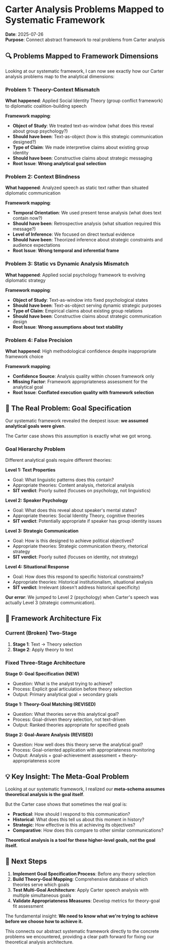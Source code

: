 # Carter Analysis Problems Mapped to Systematic Framework

**Date**: 2025-07-26  
**Purpose**: Connect abstract framework to real problems from Carter analysis

## 🔍 **Problems Mapped to Framework Dimensions**

Looking at our systematic framework, I can now see exactly how our Carter analysis problems map to the analytical dimensions:

### **Problem 1: Theory-Context Mismatch**
**What happened**: Applied Social Identity Theory (group conflict framework) to diplomatic coalition-building speech

**Framework mapping**:
- **Object of Study**: We treated text-as-window (what does this reveal about group psychology?)
- **Should have been**: Text-as-object (how is this strategic communication designed?)
- **Type of Claim**: We made interpretive claims about existing group identity
- **Should have been**: Constructive claims about strategic messaging
- **Root Issue**: **Wrong analytical goal selection**

### **Problem 2: Context Blindness**  
**What happened**: Analyzed speech as static text rather than situated diplomatic communication

**Framework mapping**:
- **Temporal Orientation**: We used present tense analysis (what does text contain now?)
- **Should have been**: Retrospective analysis (what situation required this message?)
- **Level of Inference**: We focused on direct textual evidence
- **Should have been**: Theorized inference about strategic constraints and audience expectations
- **Root Issue**: **Wrong temporal and inferential frame**

### **Problem 3: Static vs Dynamic Analysis Mismatch**
**What happened**: Applied social psychology framework to evolving diplomatic strategy

**Framework mapping**:
- **Object of Study**: Text-as-window into fixed psychological states
- **Should have been**: Text-as-object serving dynamic strategic purposes
- **Type of Claim**: Empirical claims about existing group relations
- **Should have been**: Constructive claims about strategic communication design
- **Root Issue**: **Wrong assumptions about text stability**

### **Problem 4: False Precision**
**What happened**: High methodological confidence despite inappropriate framework choice

**Framework mapping**:
- **Confidence Source**: Analysis quality within chosen framework only
- **Missing Factor**: Framework appropriateness assessment for the analytical goal
- **Root Issue**: **Conflated execution quality with framework selection**

## 🎯 **The Real Problem: Goal Specification**

Our systematic framework revealed the deepest issue: **we assumed analytical goals were given**.

The Carter case shows this assumption is exactly what we got wrong.

### **Goal Hierarchy Problem**

Different analytical goals require different theories:

**Level 1: Text Properties**
- Goal: What linguistic patterns does this contain?
- Appropriate theories: Content analysis, rhetorical analysis
- **SIT verdict**: Poorly suited (focuses on psychology, not linguistics)

**Level 2: Speaker Psychology**  
- Goal: What does this reveal about speaker's mental states?
- Appropriate theories: Social Identity Theory, cognitive theories
- **SIT verdict**: Potentially appropriate if speaker has group identity issues

**Level 3: Strategic Communication**
- Goal: How is this designed to achieve political objectives?
- Appropriate theories: Strategic communication theory, rhetorical strategy
- **SIT verdict**: Poorly suited (focuses on identity, not strategy)

**Level 4: Situational Response**
- Goal: How does this respond to specific historical constraints?
- Appropriate theories: Historical institutionalism, situational analysis
- **SIT verdict**: Irrelevant (doesn't address historical specificity)

**Our error**: We jumped to Level 2 (psychology) when Carter's speech was actually Level 3 (strategic communication).

## 🔧 **Framework Architecture Fix**

### **Current (Broken) Two-Stage**
1. **Stage 1**: Text → Theory selection 
2. **Stage 2**: Apply theory to text

### **Fixed Three-Stage Architecture**

**Stage 0: Goal Specification (NEW)**
- Question: What is the analyst trying to achieve?
- Process: Explicit goal articulation before theory selection
- Output: Primary analytical goal + secondary goals

**Stage 1: Theory-Goal Matching (REVISED)** 
- Question: What theories serve this analytical goal?
- Process: Goal-driven theory selection, not text-driven
- Output: Ranked theories appropriate for specified goals

**Stage 2: Goal-Aware Analysis (REVISED)**
- Question: How well does this theory serve the analytical goal?
- Process: Goal-oriented application with appropriateness monitoring
- Output: Analysis + goal-achievement assessment + theory-appropriateness score

## 💡 **Key Insight: The Meta-Goal Problem**

Looking at our systematic framework, I realized our **meta-schema assumes theoretical analysis is the goal itself**.

But the Carter case shows that sometimes the real goal is:
- **Practical**: How should I respond to this communication?
- **Historical**: What does this tell us about this moment in history?
- **Strategic**: How effective is this at achieving its objectives?
- **Comparative**: How does this compare to other similar communications?

**Theoretical analysis is a tool for these higher-level goals, not the goal itself.**

## 🏁 **Next Steps**

1. **Implement Goal Specification Process**: Before any theory selection
2. **Build Theory-Goal Mapping**: Comprehensive database of which theories serve which goals
3. **Test Multi-Goal Architecture**: Apply Carter speech analysis with multiple simultaneous goals
4. **Validate Appropriateness Measures**: Develop metrics for theory-goal fit assessment

The fundamental insight: **We need to know what we're trying to achieve before we choose how to achieve it.**

This connects our abstract systematic framework directly to the concrete problems we encountered, providing a clear path forward for fixing our theoretical analysis architecture.
